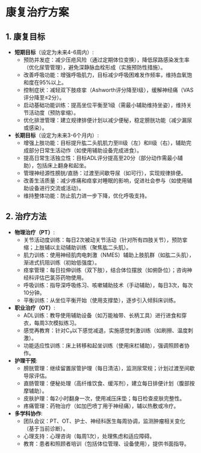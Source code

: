 # 康复治疗方案

## 1. 康复目标
- **短期目标**（设定为未来4-6周内）:
  - 预防并发症：减少压疮风险（通过定期体位变换），降低尿路感染发生率（优化尿管管理），避免深静脉血栓形成（实施预防性措施）。
  - 改善呼吸功能：增强呼吸肌力，目标减少呼吸困难发作频率，维持血氧饱和度在95%以上。
  - 控制症状：减轻双下肢痉挛（Ashworth评分降至I级），缓解神经痛（VAS评分降至≤2分）。
  - 启动基础功能训练：提高坐位平衡至1级（需最小辅助维持坐姿），维持关节活动度（预防挛缩）。
  - 优化排泄管理：建立规律排便计划以减少便秘，稳定膀胱功能（减少漏尿或感染）。
- **长期目标**（设定为未来3-6个月内）:
  - 增强上肢功能：目标提升肱二头肌肌力至Ⅲ级（左）和Ⅱ级（右），辅助完成部分日常生活动作（如使用辅助设备完成进食）。
  - 提高日常生活独立性：目标ADL评分提高至20分（部分动作需最小辅助），包括床上翻身和起坐。
  - 管理神经源性膀胱/直肠：过渡至间歇导尿（如可行），实现规律排便。
  - 改善生活质量：减少疼痛和痉挛对睡眠的影响，促进社会参与（如使用辅助设备进行交流或活动）。
  - 维持整体功能：防止肌力进一步下降，优化呼吸支持。

## 2. 治疗方法
- **物理治疗（PT）**:
  - 关节活动度训练：每日2次被动关节活动（针对所有四肢关节），预防挛缩；上肢辅以主动辅助训练（聚焦肱二头肌）。
  - 肌力训练：使用神经肌肉电刺激（NMES）辅助上肢肌群（如肱二头肌），渐进式抗阻训练（初始低强度）。
  - 痉挛管理：每日拉伸训练（双下肢），结合体位摆放（如俯卧位）；咨询神经科评估巴氯芬药物使用。
  - 呼吸训练：指导深呼吸练习、咳嗽辅助技术（手动辅助），每日3次，每次10分钟。
  - 平衡训练：从坐位平衡开始（使用支撑垫），逐步引入倾斜床训练。
- **职业治疗（OT）**:
  - ADL训练：教导使用辅助设备（如万能袖带、长柄工具）进行进食和穿衣，每周3次模拟练习。
  - 感觉再教育：针对C₃以下感觉减退，实施感觉刺激训练（如刷擦、温度刺激）。
  - 功能适应性训练：床上转移和起坐训练（使用床栏辅助），强调照顾者协作。
- **护理干预**:
  - 膀胱管理：继续留置尿管护理（每日清洁），监测尿常规；计划过渡至间歇导尿评估。
  - 直肠管理：便秘处理（高纤维饮食、缓泻剂），建立每日排便计划（腹部按摩辅助）。
  - 皮肤护理：每2小时翻身一次，使用减压床垫；每日检查皮肤完整性。
  - 疼痛管理：药物治疗（如加巴喷丁用于神经痛），辅以热敷或冷疗。
- **多学科协作**:
  - 团队会议：PT、OT、护士、神经科医生每周协调，监测肿瘤相关变化（基于当前诊断）。
  - 心理支持：心理咨询（每周1次），处理焦虑和适应障碍。
  - 教育：患者和照顾者培训（包括体位管理、设备使用），提供书面指导。